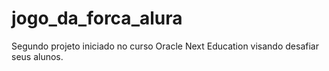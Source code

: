 # jogo_da_forca_alura
Segundo projeto iniciado no curso Oracle Next Education visando desafiar seus alunos.
